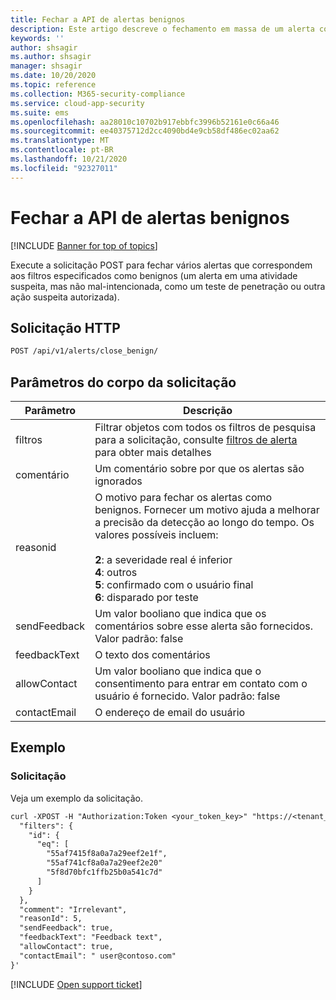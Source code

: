 ```yaml
---
title: Fechar a API de alertas benignos
description: Este artigo descreve o fechamento em massa de um alerta como uma solicitação benigno na API de alertas do Cloud App Security.
keywords: ''
author: shsagir
ms.author: shsagir
manager: shsagir
ms.date: 10/20/2020
ms.topic: reference
ms.collection: M365-security-compliance
ms.service: cloud-app-security
ms.suite: ems
ms.openlocfilehash: aa28010c10702b917ebbfc3996b52161e0c66a46
ms.sourcegitcommit: ee40375712d2cc4090bd4e9cb58df486ec02aa62
ms.translationtype: MT
ms.contentlocale: pt-BR
ms.lasthandoff: 10/21/2020
ms.locfileid: "92327011"
---
```

# <a name="close-benign---alerts-api"></a>Fechar a API de alertas benignos

[!INCLUDE [Banner for top of topics](includes/banner.md)]

Execute a solicitação POST para fechar vários alertas que correspondem aos filtros especificados como benignos (um alerta em uma atividade suspeita, mas não mal-intencionada, como um teste de penetração ou outra ação suspeita autorizada).

## <a name="http-request"></a>Solicitação HTTP

```rest
POST /api/v1/alerts/close_benign/
```

## <a name="request-body-parameters"></a>Parâmetros do corpo da solicitação

| Parâmetro | Descrição |
| --- | --- |
| filtros | Filtrar objetos com todos os filtros de pesquisa para a solicitação, consulte [filtros de alerta](api-alerts.md#filters) para obter mais detalhes |
| comentário | Um comentário sobre por que os alertas são ignorados |
| reasonid | O motivo para fechar os alertas como benignos. Fornecer um motivo ajuda a melhorar a precisão da detecção ao longo do tempo. Os valores possíveis incluem:<br /><br />**2**: a severidade real é inferior<br />**4**: outros<br />**5**: confirmado com o usuário final<br />**6**: disparado por teste |
| sendFeedback | Um valor booliano que indica que os comentários sobre esse alerta são fornecidos. Valor padrão: false |
| feedbackText | O texto dos comentários |
| allowContact | Um valor booliano que indica que o consentimento para entrar em contato com o usuário é fornecido. Valor padrão: false |
| contactEmail | O endereço de email do usuário |

## <a name="example"></a>Exemplo

### <a name="request"></a>Solicitação

Veja um exemplo da solicitação.

```rest
curl -XPOST -H "Authorization:Token <your_token_key>" "https://<tenant_id>.<tenant_region>.contoso.com/api/v1/alerts/close_benign/" -d '{
  "filters": {
    "id": {
      "eq": [
        "55af7415f8a0a7a29eef2e1f",
        "55af741cf8a0a7a29eef2e20"
        "5f8d70bfc1ffb25b0a541c7d"
      ]
    }
  },
  "comment": "Irrelevant",
  "reasonId": 5,
  "sendFeedback": true,
  "feedbackText": "Feedback text",
  "allowContact": true,
  "contactEmail": " user@contoso.com"
}'
```

[!INCLUDE [Open support ticket](includes/support.md)]
